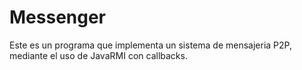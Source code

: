 # Messenger
Este es un programa que implementa un sistema de mensajeria P2P, mediante el uso de JavaRMI con callbacks.
